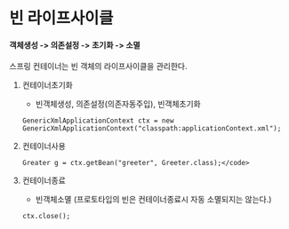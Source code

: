 # 빈 라이프사이클  

#### 객체생성 -> 의존설정 -> 초기화 -> 소멸  

스프링 컨테이너는 빈 객체의 라이프사이클을 관리한다.  

1. 컨테이너초기화
   - 빈객체생성, 의존설정(의존자동주입), 빈객체초기화
    ```
    GenericXmlApplicationContext ctx = new GenericXmlApplicationContext("classpath:applicationContext.xml");
    ```
2. 컨테이너사용  
    ```
    Greater g = ctx.getBean("greeter", Greeter.class);</code>  
    ```

3. 컨테이너종료  
   - 빈객체소멸  (프로토타입의 빈은 컨테이너종료시 자동 소멸되지는 않는다.)
    ```
    ctx.close();
    ```
